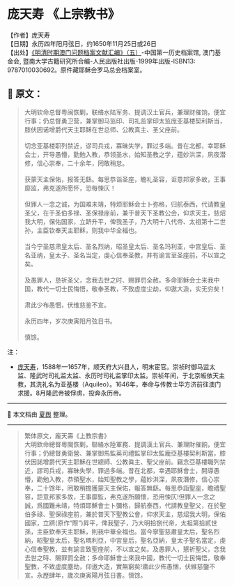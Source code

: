 # 庞天寿 《上宗教书》

【作者】庞天寿 </br>
【日期】永历四年阳月弦日​​，约1650年11月25日或26日 </br>
【出处】[《明清时期澳门问题档案文献汇编》（五）](https://www.macaudata.mo/books/detail?bno=b000417)-中国第一历史档案馆, 澳门基金会, 暨南大学古籍研究所合编-人民出版社出版-1999年出版-ISBN13: 9787010030692。原件藏耶稣会罗马总会档案室。


## 📜 原文：

> 大明钦命总督粤闽恢剿，联络水陆军务、提调汉土官兵，兼理财催饷，便宜行事；仍总督勇卫营，兼掌御马监印、司礼监掌印太监庞亚基楼契利斯当，膝伏因诺增爵代天主耶稣在世总师、公教真主、圣父座前。
<br></br>
切念亚基楼职列禁近，谬司兵戎，寡昧失学，罪过多端。昔在北都，幸耶稣会士，开导愚懵，勤勉入教，恭领圣水，始知圣教之学，蕴妙洪深，夙夜潜修，信心崇奉，二十余年，罔敢稍怠。
<br></br>
获蒙天主保佑，报答无繇。每思恭诣圣座，瞻礼圣容，讵意邦家多故，王事靡监，弗克遂所愿怀，恐每悚仄！
<br></br>
但罪人一念之诚，为国难未靖，特烦耶稣会士卜弥格，归航泰西，代请教皇圣父，在于圣伯多禄、圣保禄座前，兼于普天下圣教公会，仰求天主，慈炤我大明，保佑国家，立跻升平，俾我圣子，乃大明十八代帝、太祖第十二世孙，主臣钦奉天主耶稣，则我中华全福也。
<br></br>
当今宁圣慈肃皇太后、圣名烈纳，昭圣皇太后、圣名玛利亚，中宫皇后、圣名亚纳，皇太子、圣名当定，虔心信奉圣教，并有谕言至圣座前，不以宣之矣。
<br></br>
及愚罪人，恳祈圣父，念我去世之时、赐罪罚全赦。多命耶稣会士来我中国，教代一切士民悔悟，敬奉圣教，不致虚度尘劫，仰遨大造，实无穷矣！
<br></br>
肃此少布愚悃，伏维慈鉴不宣。
<br></br>
永历四年，岁次庚寅阳月弦日书。
<br></br>
慎馀。</br>


注：
- [庞天寿](https://zh.wikipedia.org/zh-cn/%E9%BE%90%E5%A4%A9%E5%A3%BD)，1588年—1657年，顺天府大兴县人，明末宦官。崇祯时御马监太监、隆武时司礼监太监、永历时司礼监掌印太监。崇祯年间，于北京皈依天主教，其洗礼名为亚基楼（Aquileo）。1646年，奉命与传教士毕方济前往澳门求援。8月隆武帝被俘虏，投奔永历帝。

---

📌 本文档由 [夏舆](https://github.com/October34th/) 整理。

---

> 繁体原文，龐天壽《上教宗書》</br>
大明欽命總督粵閩恢剿，聯絡水陸軍務、提調漢土官兵、兼理財催餉，便宜行事；仍總督勇衛營、兼掌御馬監英司禮監掌印太監龐亞基樓契利斯當，膝伏因諾增爵代天主耶穌在世總師、公教眞主、聖父座前。竊念亞基樓職列禁近，謬司兵戎，寡昧失學，罪過多端。昔在北都，幸遇耶穌會士，開導愚懵，勸勉入教，恭領聖水，始知聖教之學，藴妙洪深，夙夜潛修，信心崇奉，二十馀年，罔敢稍擔獲蒙天主保佑，報答無繇。每思恭詣聖座，瞻禮聖容，詎意邦家多故，王事靡監，弗克遂所願懷，恐用悚仄!但罪人一念之誠，爲國難未靖，特煩耶穌會士卜彌格，歸航泰西，代請教皇聖父，在於聖伯多祿、聖保祿座前，兼於普天下聖教公會，仰求天主，慈炤我大明，保佑國家，立躋(原作“際”)昇平，俾我聖子，乃大明拾捌代帝，太祖第拾貳世孫，主臣欽奉天主耶穌，則我中華全福也。當今寧聖慈肅皇太后，聖名烈納，昭聖皇太后，聖名瑪利亞，中宮皇后，聖名亞納，皇太子聖名當定，虔心信奉聖教，並有諭言致聖座前，不以宣之矣。及愚罪人，懇祈聖父，念我去世之時、賜罪罰全赦；多命耶穌會士來我中國，教代一切士民悔悟，敬奉聖教，不致虛度塵劫，仰遨大造，實無窮矣!肅此少佈愚悃，伏維慈鑒不宣。永歷肆年，歲次庚寅陽月弦日書。慎馀。
